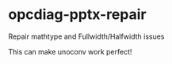 # opcdiag-pptx-repair
Repair mathtype and Fullwidth/Halfwidth issues

This can make unoconv work perfect!
